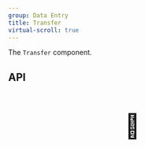 ```yaml
---
group: Data Entry
title: Transfer
virtual-scroll: true
---
```


The `Transfer` component.

## API

<div style="padding: 40px 0;font-size: 48px; text-align: center;">🚧</div>
